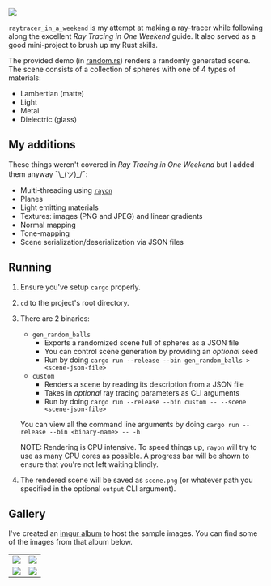 ![](https://i.imgur.com/9mr4OZq.png)

`raytracer_in_a_weekend` is my attempt at making a ray-tracer while following along the excellent _Ray Tracing in One Weekend_ guide. It also served as a good mini-project to brush up my Rust skills.

The provided demo (in [random.rs](src/bin/random.rs)) renders a randomly generated scene. The scene consists of a collection of spheres with one of 4 types of materials:

- Lambertian (matte)
- Light
- Metal
- Dielectric (glass)

## My additions

These things weren't covered in _Ray Tracing in One Weekend_ but I added them anyway ¯\\\_(ツ)\_/¯:
* Multi-threading using [`rayon`](https://crates.io/crates/rayon)
* Planes
* Light emitting materials
* Textures: images (PNG and JPEG) and linear gradients
* Normal mapping
* Tone-mapping
* Scene serialization/deserialization via JSON files

## Running

1. Ensure you've setup `cargo` properly.
2. `cd` to the project's root directory.
3. There are 2 binaries:
    - `gen_random_balls`
        - Exports a randomized scene full of spheres as a JSON file
        - You can control scene generation by providing an _optional_ seed
        - Run by doing `cargo run --release --bin gen_random_balls > <scene-json-file>`
    - `custom`
        - Renders a scene by reading its description from a JSON file
        - Takes in _optional_ ray tracing parameters as CLI arguments
        - Run by doing `cargo run --release --bin custom -- --scene <scene-json-file>`

    You can view all the command line arguments by doing `cargo run --release --bin <binary-name> -- -h`
    
    NOTE: Rendering is CPU intensive. To speed things up, `rayon` will try to use as many CPU cores as possible. A progress bar will be shown to ensure that you're not left waiting blindly.
4. The rendered scene will be saved as `scene.png` (or whatever path you specified in the optional `output` CLI argument).

## Gallery

I've created an [imgur album](https://imgur.com/a/E82XBWO) to host the sample images. You can find some of the images from that album below.

<table width="100%">
  <tr>
    <td width="50%"><img src="https://i.imgur.com/N7AZ4Ya.png"></td>
    <td width="50%"><img src="https://i.imgur.com/A0niXt3.png"></td>
  </tr>
  <tr>
    <td width="50%"><img src="https://i.imgur.com/WR7i7oU.png"></td>
    <td width="50%"><img src="https://i.imgur.com/UYqrags.png"></td>
  </tr>
</table>
